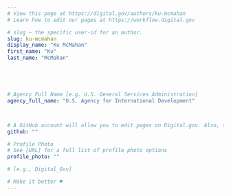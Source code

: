 ```yaml
---
# View this page at https://digital.gov/authors/ku-mcmahan
# Learn how to edit our pages at https://workflow.digital.gov

# slug — the specific user-id for an author.
slug: ku-mcmahan
display_name: "Ku McMahan"
first_name: "Ku"
last_name: "McMahan"





# Agency Full Name [e.g. U.S. General Services Administration]
agency_full_name: "U.S. Agency for International Development"



# A GitHub account will allow you to edit pages on Digital.gov. Also, the image used in your GitHub account can be used to populate your digital.gov profile photo. Learn more about getting a Github account at [URL]
github: ""

# Profile Photo
# See [URL] for a full list of profile photo options
profile_photo: ""

# [e.g., Digital_Gov]

# Make it better ♥
---
```

